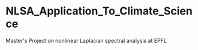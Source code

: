 # NLSA_Application_To_Climate_Science
Master's Project on nonlinear Laplacian spectral analysis at EPFL
